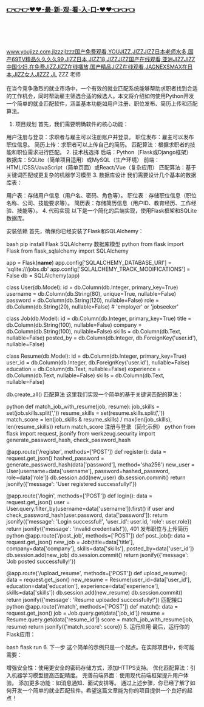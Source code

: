 ### [👉👉👉♥♥-最-新-观-看-入-口-♥♥👈👈👈](https://mrddrm.github.io/jizz.html)
<br></br><br></br>
www.youjizz.com,jlzzzjlzzz国产免费观看,YOUJIZZ,JIZZJIZZ日本老师水多,国产69TV精品久久久久99,JIZZ日本,JIZZ18,JIZZJIZZ国产在线观看,亚洲JIZZJIZZ中国少妇,在免费JIZZJIZZ在线播放,国产精品JIZZ在线观看,JAGNEXSMAX在日本,JIZZ女人JIZZZ,JL ZZZ 老师
<br></br>
在当今竞争激烈的就业市场中，一个有效的就业匹配系统能够帮助求职者找到合适的工作机会，同时帮助雇主筛选合适的候选人。本文将介绍如何使用Python开发一个简单的就业匹配软件，涵盖基本功能如用户注册、职位发布、简历上传和匹配算法。

1. 项目规划
首先，我们需要明确软件的核心功能：

用户注册与登录：求职者与雇主可以注册账户并登录。
职位发布：雇主可以发布职位信息。
简历上传：求职者可以上传自己的简历。
匹配算法：根据求职者的技能和职位需求进行匹配。
2. 技术栈选择
后端：Python（Flask或Django框架）
数据库：SQLite（简单项目适用）或MySQL（生产环境）
前端：HTML/CSS/JavaScript（简单页面）或React/Vue（复杂应用）
匹配算法：基于关键词匹配或更复杂的机器学习模型
3. 数据库设计
我们需要设计几个基本的数据库表：

用户表：存储用户信息（用户名、密码、角色等）。
职位表：存储职位信息（职位名称、公司、技能要求等）。
简历表：存储简历信息（用户ID、教育经历、工作经验、技能等）。
4. 代码实现
以下是一个简化的后端实现，使用Flask框架和SQLite数据库。

安装依赖
首先，确保你已经安装了Flask和SQLAlchemy：

bash
pip install Flask SQLAlchemy
数据库模型
python
from flask import Flask
from flask_sqlalchemy import SQLAlchemy
 
app = Flask(__name__)
app.config['SQLALCHEMY_DATABASE_URI'] = 'sqlite:///jobs.db'
app.config['SQLALCHEMY_TRACK_MODIFICATIONS'] = False
db = SQLAlchemy(app)
 
class User(db.Model):
    id = db.Column(db.Integer, primary_key=True)
    username = db.Column(db.String(80), unique=True, nullable=False)
    password = db.Column(db.String(120), nullable=False)
    role = db.Column(db.String(20), nullable=False)  # 'employer' or 'jobseeker'
 
class Job(db.Model):
    id = db.Column(db.Integer, primary_key=True)
    title = db.Column(db.String(100), nullable=False)
    company = db.Column(db.String(100), nullable=False)
    skills = db.Column(db.Text, nullable=False)
    posted_by = db.Column(db.Integer, db.ForeignKey('user.id'), nullable=False)
 
class Resume(db.Model):
    id = db.Column(db.Integer, primary_key=True)
    user_id = db.Column(db.Integer, db.ForeignKey('user.id'), nullable=False)
    education = db.Column(db.Text, nullable=False)
    experience = db.Column(db.Text, nullable=False)
    skills = db.Column(db.Text, nullable=False)
 
db.create_all()
匹配算法
这里我们实现一个简单的基于关键词匹配的算法：

python
def match_job_with_resume(job, resume):
    job_skills = set(job.skills.split(','))
    resume_skills = set(resume.skills.split(','))
    match_score = len(job_skills & resume_skills) / max(len(job_skills), len(resume_skills))
    return match_score
注册与登录（简化示例）
python
from flask import request, jsonify
from werkzeug.security import generate_password_hash, check_password_hash
 
@app.route('/register', methods=['POST'])
def register():
    data = request.get_json()
    hashed_password = generate_password_hash(data['password'], method='sha256')
    new_user = User(username=data['username'], password=hashed_password, role=data['role'])
    db.session.add(new_user)
    db.session.commit()
    return jsonify({'message': 'User registered successfully!'})
 
@app.route('/login', methods=['POST'])
def login():
    data = request.get_json()
    user = User.query.filter_by(username=data['username']).first()
    if user and check_password_hash(user.password, data['password']):
        return jsonify({'message': 'Login successful!', 'user_id': user.id, 'role': user.role})
    return jsonify({'message': 'Invalid credentials!'}), 401
发布职位与上传简历
python
@app.route('/post_job', methods=['POST'])
def post_job():
    data = request.get_json()
    new_job = Job(title=data['title'], company=data['company'], skills=data['skills'], posted_by=data['user_id'])
    db.session.add(new_job)
    db.session.commit()
    return jsonify({'message': 'Job posted successfully!'})
 
@app.route('/upload_resume', methods=['POST'])
def upload_resume():
    data = request.get_json()
    new_resume = Resume(user_id=data['user_id'], education=data['education'], experience=data['experience'], skills=data['skills'])
    db.session.add(new_resume)
    db.session.commit()
    return jsonify({'message': 'Resume uploaded successfully!'})
匹配接口
python
@app.route('/match', methods=['POST'])
def match():
    data = request.get_json()
    job = Job.query.get(data['job_id'])
    resume = Resume.query.get(data['resume_id'])
    score = match_job_with_resume(job, resume)
    return jsonify({'match_score': score})
5. 运行应用
最后，运行你的Flask应用：

bash
flask run
6. 下一步
这个简单的示例只是一个起点。在实际项目中，你可能需要：

增强安全性：使用更安全的密码存储方式，添加HTTPS支持。
优化匹配算法：引入机器学习模型提高匹配精度。
完善前端界面：使用现代前端框架提升用户体验。
添加更多功能：如消息通知、面试安排等。
通过上述步骤，你已经了解了如何开发一个简单的就业匹配软件。希望这篇文章能为你的项目提供一个良好的起点！
